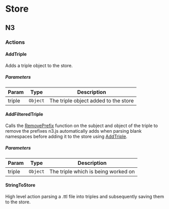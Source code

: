 # Store

## N3
### Actions
#### AddTriple
Adds a triple object to the store.
##### Parameters
| Param | Type | Description |
| --- | --- | --- |
| triple | <code>Object</code> | The triple object added to the store |
#### AddFilteredTriple
Calls the [RemovePrefix](#RemovePrefix) function on the subject and object of the triple to remove the prefixes n3.js automatically adds when parsing blank namespaces before adding it to the store using [AddTriple](#addTriple).
##### Parameters
| Param | Type | Description |
| --- | --- | --- |
| triple | <code>Object</code> | The triple which is being worked on |
#### StringToStore
High level action parsing a .ttl file into triples and subsequently saving them to the store.
